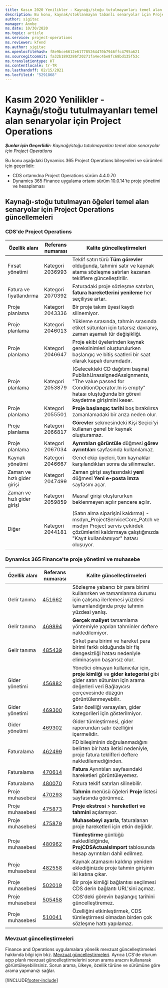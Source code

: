 ```yaml
---
title: Kasım 2020 Yenilikler - Kaynağı/stoğu tutulmayanları temel alan senaryolar için Project Operations
description: Bu konu, kaynak/stoklanmayan tabanlı senaryolar için Project Operations'ın Kasım 2020'de bulunan kaliteli güncelleştirmelerle ilgili bilgi sağlar.
author: sigitac
manager: Annbe
ms.date: 10/30/2020
ms.topic: article
ms.service: project-operations
ms.reviewer: kfend
ms.author: sigitac
ms.openlocfilehash: f8e9bce6612e617785264470b7946ffc4795a621
ms.sourcegitcommit: fa32b1893286f20271fa4ec4be8fc68bd135f53c
ms.translationtype: HT
ms.contentlocale: tr-TR
ms.lasthandoff: 02/15/2021
ms.locfileid: "5291868"
---
```

# <a name="whats-new-november-2020---project-operations-for-resourcenon-stocked-based-scenarios"></a>Kasım 2020 Yenilikler - Kaynağı/stoğu tutulmayanları temel alan senaryolar için Project Operations

_**Şunlar için Geçerlidir:** Kaynağı/stoğu tutulmayanları temel alan senaryolar için Project Operations_

Bu konu aşağıdaki Dynamics 365 Project Operations bileşenleri ve sürümleri için geçerlidir:

- CDS ortamıdna Project Operations sürüm 4.4.0.70
- Dynamics 365 Finance uygulama ortamı sürüm 10.0.14'te proje yönetimi ve hesaplaması

## <a name="updates-to-project-operations-for-resource-non-stocked-based-scenarios"></a>Kaynağı-stoğu tutulmayan öğeleri temel alan senaryolar için Project Operations güncellemeleri

### <a name="project-operations-on-cds"></a>CDS'de Project Operations

| Özellik alanı                 | Referans numarası | Kalite güncelleştirmeleri                                                                                                                                                                    |
|------------------------------|------------------|-----------------------------------------------------------------------------------------------------------------------------------------------------------------------------------|
|   Fırsat yönetimi       | Kategori 2036993          | Teklif satırı türü **Tüm görevler** olduğunda, tahmini satır ve kaynak atama sözleşme satırları kazanan tekliflere güncelleştirilir.                                                 |
| Fatura ve fiyatlandırma          | Kategori 2070392          | Faturadaki proje sözleşme satırları, **fatura hareketlerini yenileme** her seçiliyse artar.                                                                         |
| Proje planlama             | Kategori 2043336          | Bir proje takım üyesi kaydı silinemiyor.                                                                                                                                  |
| Proje planlama             | Kategori 2046013          | Yükleme sırasında, tahmin sırasında etiket sütunları için tutarsız davranış, zaman aşamalı tür değişikliği.                                                                                   |
| Proje planlama             | Kategori 2046647          | Proje ekibi üyelerinden kaynak gereksinimleri oluşturulurken başlangıç ve bitiş saatleri bir saat olarak kapalı durumdadır.                                                                      |
| Proje planlama             | Kategori 2053879          | (Gelecekteki CD dağıtımı başına) PublishUnassignedAssignments, "The   value passed for ConditionOperator.In is   empty" hatası oluştuğunda bir görevi kaydetme girişimini keser.                       |
| Proje planlama             | Kategori 2055501          | **Proje başlangıç tarihi** boş bırakılırsa zamanlamadaki bir arıza neden olur.                                                                                                      |
| Proje planlama             | Kategori 2066817          | **Görevler** sekmesindeki Kişi Seçici'yi kullanan genel bir kaynak oluşturamaz.                                                                                                   |
| Proje planlama             | Kategori 2067034          | **Ayrıntıları görüntüle** düğmesi **görev ayrıntıları** sayfasında kullanılamaz.                                                                                                       |
| Kaynak yönetimi          | Kategori 2046667          | Genel ekip üyeleri, tüm kaynaklar karşılandıktan sonra da silinmezler.                                                                                                    |
| Zaman ve hızlı gider girişi | Kategori 2047499          | Zaman girişi sayfasındaki **yeni** düğmesi **Yeni e-posta imza** sayfasını açar.                                                                                               |
| Zaman ve hızlı gider girişi | Kategori 2059859          | Masraf girişi oluştururken beklenmeyen açılır pencere açılır.                                                                                                                         |
| Diğer                        | Kategori 2044181          | (Satın alma siparişini kaldırma) - msdyn_ProjectServiceCore_Patch ve msdyn Project servis çekirdek çözümlerini kaldırmaya çalıştığınızda "Kayıt kullanılamıyor" hatası oluşuyor.  |

### <a name="project-management-and-accounting-in-dynamics-365-finance"></a>Dynamics 365 Finance'te proje yönetimi ve muhasebe

| Özellik alanı        | Referans numarası | Kalite güncelleştirmeleri                                                                                                                                                            |
|---------------------|------------------|---------------------------------------------------------------------------------------------------------------------------------------------------------------------------|
| Gelir tanıma | [451662](https://fix.lcs.dynamics.com/Issue/Details/?bugId=451662)           | Sözleşme yabancı bir para birimi kullanırken ve tamamlanma durumu için çalışma ilerlemesi yüzdesi tamamlandığında proje tahmin yüzdesi yanlış.                     |
| Gelir tanıma | [469894](https://fix.lcs.dynamics.com/Issue/Details/?bugId=469894)           | **Gerçek maliyet** tamamlama yöntemiyle yapılan tahminler deftere nakledilemiyor.                                                                                                    |
| Gelir tanıma | [485439](https://fix.lcs.dynamics.com/Issue/Details/?bugId=485439)           | Şirket para birimi ve hareket para birimi farklı olduğunda bir fiş dengesizliği hatası nedeniyle eliminasyon başarısız olur.                                              |
| Gider yönetimi  | [456882](https://fix.lcs.dynamics.com/Issue/Details/?bugId=456822)           | Yönetici olmayan kullanıcılar için, **proje kimliği** ve **gider kategorisi** gibi gider satırı sütunları için arama değerleri veri Bağlayıcısı çerçevesinde düzgün görüntülenmeyebilir. |
| Gider yönetimi  | [469300](https://fix.lcs.dynamics.com/Issue/Details/?bugId=469300)           | Satır özelliği varsayılan, gider kategorileri için gösterilmiyor.                                                                                                         |
| Gider yönetimi  | [469302](https://fix.lcs.dynamics.com/Issue/Details/?bugId=469302)           | Gider tümleştirmesi, gider raporundan satır özelliğini içermelidir.                                                                                             |
| Faturalama           | [462499](https://fix.lcs.dynamics.com/Issue/Details/?bugId=462499)           | FD bileşiminin doğrulanmadığını belirten bir hata iletisi nedeniyle, proje fatura teklifleri deftere nakledilemediğinden.                                                    |
| Faturalama           | [470614](https://fix.lcs.dynamics.com/Issue/Details/?bugId=470614)           | **Fatura** Ayrıntıları sayfasındaki hareketleri görüntüleyemez.                                                                                                              |
| Faturalama           | [480070](https://fix.lcs.dynamics.com/Issue/Details/?bugId=480070)           | Fatura teklif satırları silinebilir.                                                                                                                                  |
| Proje muhasebesi  | [470293](https://fix.lcs.dynamics.com/Issue/Details/?bugId=470293)           | **Tahmin** menüsü öğeleri **Proje** listesi sayfasında görünmez.                                                                                                   |
| Proje muhasebesi  | [475873](https://fix.lcs.dynamics.com/Issue/Details/?bugId=475873)           | **Proje ekstresi**   > **hareketleri ve tahmini** açılamıyor.                                                                                                       |
| Proje muhasebesi  | [475879](https://fix.lcs.dynamics.com/Issue/Details/?bugId=475879)           | **Muhasebeyi ayarla**, faturalanan proje hareketleri için etkin değildir.                                                                                                  |
| Proje muhasebesi  | [480962](https://fix.lcs.dynamics.com/Issue/Details/?bugId=480962)           | **Tümleştirme** günlüğü nakledildiğinde, **ProjCDSActualsImport** tablosunda hesap ayrıntıları dahil edilmez.                                                  |
| Proje muhasebesi  | [482558](https://fix.lcs.dynamics.com/Issue/Details/?bugId=482558)           | Kaynak atamasını kaldırıp yeniden eklediğinizde proje tahmin girişinin iki katına çıkar.                                                                            |
| Proje muhasebesi  | [502019](https://fix.lcs.dynamics.com/Issue/Details/?bugId=502019)           | Bir proje kimliği bağlantısı seçilmesi CDS derin bağlantı URL'sini açmaz.                                                                                                         |
| Proje muhasebesi  | [505458](https://fix.lcs.dynamics.com/Issue/Details/?bugId=505458)           | CDS'deki görevin başlangıç tarihini güncelleştiremez.                                                                                                                           |
| Proje muhasebesi  | [510041](https://fix.lcs.dynamics.com/Issue/Details/?bugId=510041)           | Özelliğini etkinleştirmek, CDS tümleştirmesi olmadan birden çok sözleşme hattı yapılamaz.                                                                                   |

### <a name="regulatory-updates"></a>Mevzuat güncelleştirmeleri
Finance and Operations uygulamalara yönelik mevzuat güncelleştirmeleri hakkında bilgi için bkz. [Mevzuat güncelleştirmeleri](https://docs.microsoft.com/dynamics365/finance/localizations/regulatory-updates). Ayrıca LCS'de oturum açıp planlı mevzuat güncelleştirmelerini sorun arama aracını kullanarak görüntüleyebilirsiniz. Sorun arama, ülkeye, özellik türüne ve sürümüne göre arama yapmanızı sağlar.


[!INCLUDE[footer-include](../includes/footer-banner.md)]